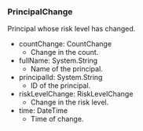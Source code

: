 ### PrincipalChange
Principal whose risk level has changed.

- countChange: CountChange
  - Change in the count.
- fullName: System.String
  - Name of the principal.
- principalId: System.String
  - ID of the principal.
- riskLevelChange: RiskLevelChange
  - Change in the risk level.
- time: DateTime
  - Time of change.
